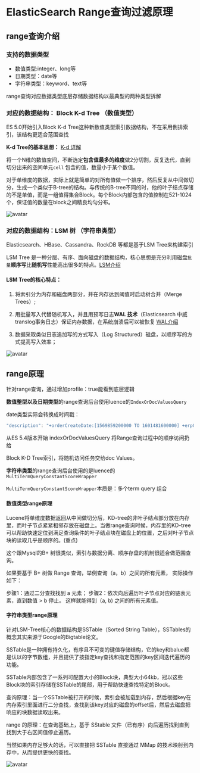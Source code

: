 # ElasticSearch Range查询过滤原理

## range查询介绍

### 支持的数据类型

* 数值类型:integer、long等
* 日期类型：date等
* 字符串类型：keyword、text等

range查询对应数据类型底层存储数据结构以最典型的两种类型拆解

### 对应的数据结构： Block K-d Tree （数值类型）

ES 5.0开始引入Block K-d Tree这种新数值类型索引数据结构，不在采用倒排索引，该结构更适合范围查找

**K-d Tree的基本思想：** [K-d 详解](https://zhuanlan.zhihu.com/p/127022333)

将一个N维的数值空间，不断选定**包含值最多的维度**做2分切割，反复迭代，直到切分出来的空间单元`cell` 包含的值，数量小于某个数值。

对于单维度的数据，实际上就是简单的对所有值做一个排序，然后反复从中间做切分，生成一个类似于B-tree的结构。与传统的B-tree不同的时，他的叶子结点存储的不是单值，而是一组值得集合Block。每个Block内部包含的值控制在521-1024个，保证值的数量在block之间精良均匀分布。

![avatar](https://github.com/craftlook/Note/blob/master/image/es/kd-tree-1.png)

### 对应的数据结构：LSM 树 （字符串类型）

Elasticsearch、HBase、Cassandra、RockDB 等都是基于LSM Tree来构建索引

LSM Tree 是一种分层、有序、面向磁盘的数据结构，核心思想是充分利用磁盘`批量`**顺序写**比**随机写**性能高出很多的特点。[LSM介绍]()

#### LSM Tree的核心特点：

1. 将索引分为内存和磁盘两部分，并在内存达到阈值时启动树合并（Merge Trees）;
2. 用批量写入代替随机写入，并且用预写日志**WAL 技术**（Elasticsearch 中威translog事务日志）保证内存数据，在系统崩溃后可以被恢复 [WAL介绍]()

3. 数据采取类似日志追加写的方式写入（Log Structured）磁盘，以顺序写的方式提高写入效率；

![avatar](https://github.com/craftlook/Note/blob/master/image/es/es-merge-tree.png)

## range原理

针对range查询，通过增加profile：true能看到底层逻辑

**数值整型以及日期类型**的range查询后台使用luence的`IndexOrDocValuesQuery`

date类型实际会转换成时间戳：

``` java
"description": "+orderCreateDate:[1569859200000 TO 1601481600000] +erpOrderStatus:[6 TO 2147483647]"
```

从ES 5.4版本开始 indexOrDocValuesQuery 将Range查询过程中的顺序访问扔给

Block K-D Tree索引，将随机访问任务交给doc Values。

**字符串类型**的range查询后台使用的是luence的`MultiTermQueryConstantScoreWrapper`

`MultiTermQueryConstantScoreWrapper`本质是：多个term query 组合

#### 数值类型range原理

Lucene将单维度数据返回从中间做切分后，KD-tree的非叶子结点部分放在内存里，而叶子节点紧紧相邻存放在磁盘上。当做range查询时候，内存里的KD-tree可以帮助快速定位到满足查询条件的叶子结点块在磁盘上的位置，之后对叶子节点块的读取几乎是顺序的。(重点)

这个跟Mysql的B+ 树很类似，索引与数据分离、顺序存盘的机制很适合做范围查询。

如果要基于 B+ 树做 Range 查询，举例查询（a，b）之间的所有元素， 实际操作如下：

步骤1：通过二分查找找到 a 元素；
步骤2：依次向后遍历叶子节点对应的链表元素，直到数值 > b 停止。
这样就能得到（a, b) 之间的所有元素值。

#### 字符串类型range原理

针对LSM-Tree核心的数据结构是SSTable（Sorted String Table），SSTables的概念其实来源于Google的Bigtable论文。

SSTable是一种拥有持久化，有序且不可变的键值存储结构，它的key和balue都是认以的字节数组，并且提供了按指定key查找和指定范围的key区间迭代遍历的功能。

SSTable内部包含了一系列可配置大小的Block块，典型大小64kb，冠以这些Block块的索引存储在SSTable的尾部，用于帮助快速查找特定的Block。

查询原理：当一个SSTable被打开的时候，索引会被加载到内存，然后根据key在内存索引里面进行二分查找，查找到该key对应的磁盘的offset后，然后去磁盘把响应的块数据读取出来。

range 的原理：在查询基础上，基于 SStable 文件（已有序）向后遍历找到直到找到大于右区间值停止遍历。

当然如果内存足够大的话，可以直接把 SSTable 直接通过 MMap 的技术映射到内存中，从而提供更快的查找。

![avatar](https://github.com/craftlook/Note/blob/master/image/es/lsm1.png)
